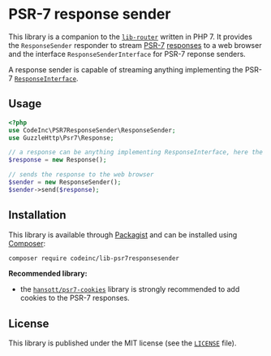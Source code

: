 # PSR-7 response sender

This library is a companion to the [`lib-router`](https://github.com/CodeIncHQ/lib-router) written in PHP 7. It provides the `ResponseSender` responder to stream [PSR-7](https://www.php-fig.org/psr/psr-7/) [responses](https://www.php-fig.org/psr/psr-7/#33-psrhttpmessageresponseinterface) to a web browser and the interface `ResponseSenderInterface` for PSR-7 reponse senders. 

A response sender is capable of streaming anything implementing the PSR-7 [`ResponseInterface`](https://www.php-fig.org/psr/psr-7/#33-psrhttpmessageresponseinterface).

## Usage

```php
<?php
use CodeInc\PSR7ResponseSender\ResponseSender;
use GuzzleHttp\Psr7\Response;

// a response can be anything implementing ResponseInterface, here the Guzzle implementation
$response = new Response();

// sends the response to the web browser
$sender = new ResponseSender();
$sender->send($response);
```

## Installation

This library is available through [Packagist](https://packagist.org/packages/codeinc/lib-psr7responsesender) and can be installed using [Composer](https://getcomposer.org/): 

```bash
composer require codeinc/lib-psr7responsesender
```


**Recommended library:**
* the [`hansott/psr7-cookies`](https://packagist.org/packages/hansott/psr7-cookies) library is strongly recommended to add cookies to the PSR-7 responses.


## License 
This library is published under the MIT license (see the [`LICENSE`](LICENSE) file).


